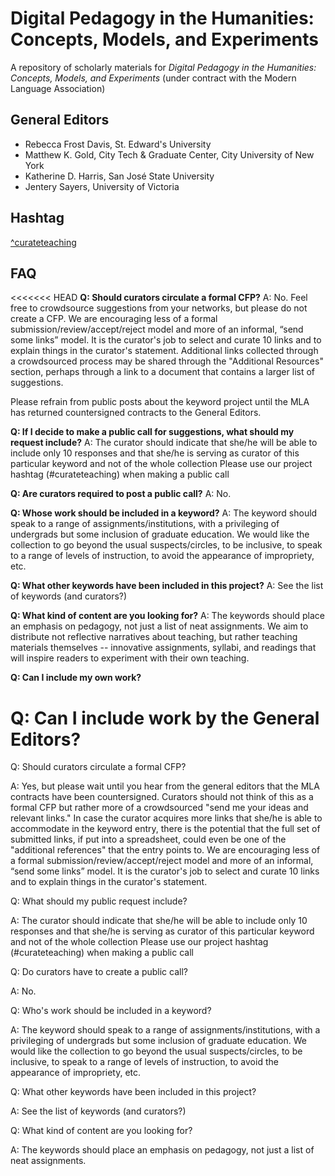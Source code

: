 # Digital Pedagogy in the Humanities: Concepts, Models, and Experiments

A repository of scholarly materials for *Digital Pedagogy in the Humanities: Concepts, Models, and Experiments* (under contract with the Modern Language Association)

## General Editors

* Rebecca Frost Davis, St. Edward's University 
* Matthew K. Gold, City Tech & Graduate Center, City University of New York
* Katherine D. Harris, San José State University
* Jentery Sayers, University of Victoria

## Hashtag

[^curateteaching](https://twitter.com/hashtag/curateteaching?f=realtime&src=hash)

## FAQ

\<\<\<\<\<\<\< HEAD
**Q: Should curators circulate a formal CFP?**
A: No. Feel free to crowdsource suggestions from your networks, but please do not create a CFP.  We are encouraging less of a formal submission/review/accept/reject model and more of an informal, “send some links” model. It is  the curator's job to select and curate 10 links and to explain things in the curator's statement. Additional links collected through a crowdsourced process may be shared through the "Additional Resources" section, perhaps through a link to a document that contains a larger list of suggestions.

Please refrain from public posts about the keyword project until the MLA has returned countersigned contracts to the General Editors. 

**Q: If I decide to make a public call for suggestions, what should my request include?** 
A: The curator should indicate that she/he will be able to include only 10 responses and that she/he is serving as curator of this particular keyword and not of the whole collection Please use our project hashtag (#curateteaching) when making a public call 

**Q: Are curators required to post a public call?** 
A: No. 

**Q: Whose work should be included in a keyword?**
A: The keyword should speak to a range of assignments/institutions, with a privileging of undergrads but some inclusion of graduate education. We would like the collection to go beyond the usual suspects/circles, to be inclusive, to speak to a range of levels of instruction, to avoid the appearance of impropriety, etc.

**Q: What other keywords have been included in this project?**
A: See the list of keywords (and curators?)

**Q: What kind of content are you looking for?**
A: The keywords should place an emphasis on pedagogy, not just a list of neat assignments. We aim to distribute not reflective narratives about teaching, but rather teaching materials themselves -- innovative assignments, syllabi, and readings that will inspire readers to experiment with their own teaching.

**Q: Can I include my own work?**

**Q: Can I include work by the General Editors?**
=======
Q: Should curators circulate a formal CFP?

A: Yes, but please wait until you hear from the general editors that the MLA contracts have been countersigned. Curators should not think of this as a formal CFP but rather more of a crowdsourced "send me your ideas and relevant links." In case the curator acquires more links that she/he is able to accommodate in the keyword entry, there is the potential that the full set of submitted links, if put into a spreadsheet, could even be one of the "additional references" that the entry points to. We are encouraging less of a formal submission/review/accept/reject model and more of an informal, “send some links” model. It is  the curator's job to select and curate 10 links and to explain things in the curator's statement. 

Q: What should my public request include? 

A: The curator should indicate that she/he will be able to include only 10 responses and that she/he is serving as curator of this particular keyword and not of the whole collection Please use our project hashtag (#curateteaching) when making a public call 

Q: Do curators have to create a public call? 

A: No. 

Q: Who's work should be included in a keyword?

A: The keyword should speak to a range of assignments/institutions, with a privileging of undergrads but some inclusion of graduate education. We would like the collection to go beyond the usual suspects/circles, to be inclusive, to speak to a range of levels of instruction, to avoid the appearance of impropriety, etc.

Q: What other keywords have been included in this project?

A: See the list of keywords (and curators?)

Q: What kind of content are you looking for?

A: The keywords should place an emphasis on pedagogy, not just a list of neat assignments.